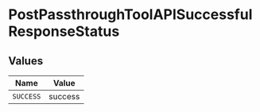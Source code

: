 # PostPassthroughToolAPISuccessfulResponseStatus


## Values

| Name      | Value     |
| --------- | --------- |
| `SUCCESS` | success   |